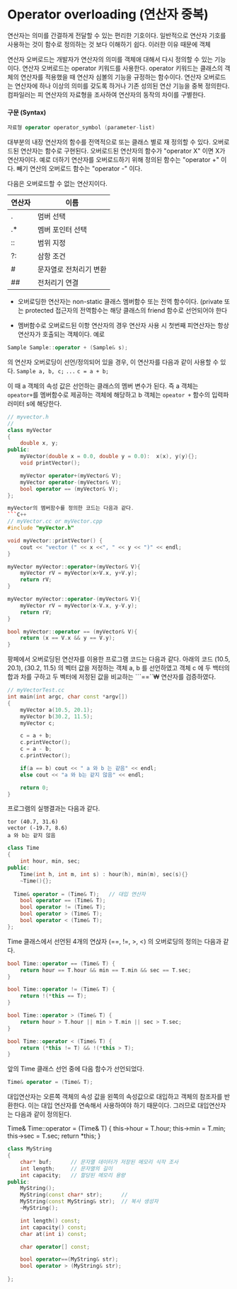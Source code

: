 # Operator overloading (연산자 중복)

연산자는 의미를 간결하게 전달할 수 있는 편리한 기호이다. 일반적으로 연산자 기호를 사용하는 것이 함수로 정의하는 것 보다 이해하기 쉽다. 
이러한 이유 때문에 객체 

연산자 오버로드는 개발자가 연산자의 의미를 객체애 대해서 다시 정의할 수 있는 기능이다. 연산자 오버로드는 operator 키워드를 사용한다. operator 키워드는 클래스의 객체의 연산자를 적용했을 때 연산자 심볼의 기능을 규정하는 함수이다.
연산자 오버로드는 연산자에 하나 이상의 의미를 갖도록 하거나 기존 성의된 연산 기능을 중복 정의한다. 컴파일러는 피 연산자의 자료형을 조사하여
연산자의 동작의 차이를 구별한다.

#### 구문 (Syntax)
```C++
자료형 operator operator_symbol (parameter-list)
```
대부분의 내장 연산자의 함수를 전역적으로 또는 클래스 별로 재 정의할 수 있다. 오버로드된 연산자는 함수로 구현된다. 오버로드된 연산자의
함수가 "operator X" 이면 X가 연산자이다. 예로 더하기 연산자를 오버로드하기 위해 정의된 함수는 "operator +" 이다. 빼기 연산의
오버로드 함수는 "operator -" 이다. 

다음은 오버로드할 수  없는 연산지이다.

| 연산자 | 이름 |
|---|---|
| . | 멈버 선택|
| .* | 멤버 포인터 선택|
| :: | 범위 지정 |
| ?: | 삼항 조건 |
| # | 문자열로 전처리기 변환 |
| ## | 전처리기 연결 |

* 오버로딩한 연산자는 non-static 클래스 멤버함수 또는 전역 함수이다. (private 또는 protected 접근자의 전역함수는 해당
클래스의 friend 함수로 선언되어야 한다

* 멤버함수로 오버로드된 이항 연산자의 경우 연산자 사용 시 첫번째 피연산자는 항상 연산자가 호출되는 객체이다.
예로
```C++
Sample Sample::operator + (Sample& s);
```
의 연산자 오버로딩이 선언/정의되어 있을 경우, 이 연산자를 다음과 같이 사용할 수 있다.
``` Sample a, b, c; ```
```...```
``` c = a + b; ```

이 때 a 객체의 속성 값은 선언하는 클래스의 멤버 변수가 된다. 즉 a 객체는 ```opeator+```를 
멤버함수로 제공하는 객체에 해당하고 b 객체는 ```opeator +``` 함수의 입력파러미터 s에 해당한다. 

```C++
// myvector.h
//
class myVector
{
	double x, y;
public:
	myVector(double x = 0.0, double y = 0.0):  x(x), y(y){};
	void printVector();	

	myVector operator+(myVector& V);
	myVector operator-(myVector& V);	
	bool operator == (myVector& V);
};

myVector의 멤버함수를 정의한 코드는 다음과 같다. 
```C++
// myVector.cc or myVector.cpp
#include "myVector.h"

void myVector::printVector() {
	cout << "vector (" << x <<", " << y << ")" << endl;
}

myVector myVector::operator+(myVector& V){
	myVector rV = myVector(x+V.x, y+V.y);
	return rV;
}

myVector myVector::operator-(myVector& V){
	myVector rV = myVector(x-V.x, y-V.y);
	return rV;
}	

bool myVector::operator == (myVector& V){
	return (x == V.x && y == V.y);
}
```
팡페에서 오버로딩된 연산자를 이용한 프로그램 코드는 다음과 같다.  아래의 코드
(10.5, 20.1), (30.2, 11.5) 의 벡터 값을 저정하는 객체 a, b 를 선언하였고 
객체 c 에  두 백터의 합과 차를 구하고 두 벡터에 저정된 값을 비교하는  ```==``₩ 연산자를 
검증하였다. 

```C++
// myVectorTest.cc
int main(int argc, char const *argv[])
{
	myVector a(10.5, 20.1);
	myVector b(30.2, 11.5);
	myVector c;

	c = a + b;
	c.printVector();
	c = a - b;
	c.printVector();

	if(a == b) cout << " a 와 b 는 같음" << endl;
	else cout << "a 와 b는 같지 않음" << endl;

	return 0;
}
````
프로그램의 실행결과는 다음과 같다. 
```shell
tor (40.7, 31.6)
vector (-19.7, 8.6)
a 와 b는 같지 않음
```

```C++
class Time
{
	int hour, min, sec;
public:
	Time(int h, int m, int s) : hour(h), min(m), sec(s){}
	~Time(){};
  
  Time& operator = (Time& T);   // 대입 연산자 
	bool operator == (Time& T);
	bool operator != (Time& T);
	bool operator > (Time& T);
	bool operator < (Time& T);
};

```
Time 클래스에서 선언된 4개의 연삱자 (==, !=, >, <) 의 오버로딩의 정의는 다음과 같다. 
```C++
bool Time::operator == (Time& T) {
	return hour == T.hour && min == T.min && sec == T.sec;
}

bool Time::operator != (Time& T) {
	return !(*this == T);
}

bool Time::operator > (Time& T) {
	return hour > T.hour || min > T.min || sec > T.sec; 
}

bool Time::operator < (Time& T) {
	return (*this != T) && !(*this > T);
}
```
앞의 Time 클래스 선언 중에 다음 함수가 선언되었다. 
```C++
Time& operator = (Time& T); 
``` 
대입연산자는 오른쪽 객체의 속성 값을 왼쪽의 속성값으로 대입하고 객체의 참조자를 반환한다. 이는 대입 연산자를 
연속해서 사용하여야 하기 때문이다. 그러므로 대입연산자는 다음과 같이 정의된다.

Time& Time::operator = (Time& T) {
  this->hour = T.hour;
  this->min = T.min;
  this->sec = T.sec;
  return *this;
}

```C++
class MyString
{
	char* buf;		// 문자열 데이터가 저장된 메모리 식작 조사 		
	int length;		// 문자열의 길이 
	int capacity;  	// 할당된 메모리 용량
public:
	MyString();
	MyString(const char* str);		// 
	MyString(const MyString& str);  // 복사 생성자
	~MyString();

	int length() const;
	int capacity() const;
	char at(int i) const;

	char operator[] const;

	bool operator==(MyString& str);
	bool operator > (MyString& str);
	
};
```


